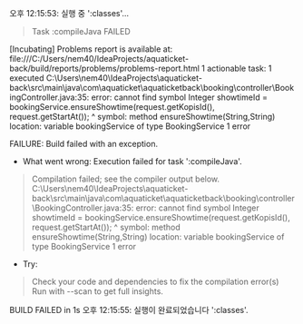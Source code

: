 오후 12:15:53: 실행 중 ':classes'…


> Task :compileJava FAILED

[Incubating] Problems report is available at: file:///C:/Users/nem40/IdeaProjects/aquaticket-back/build/reports/problems/problems-report.html
1 actionable task: 1 executed
C:\Users\nem40\IdeaProjects\aquaticket-back\src\main\java\com\aquaticket\aquaticketback\booking\controller\BookingController.java:35: error: cannot find symbol
        Integer showtimeId = bookingService.ensureShowtime(request.getKopisId(), request.getStartAt());
                                           ^
  symbol:   method ensureShowtime(String,String)
  location: variable bookingService of type BookingService
1 error

FAILURE: Build failed with an exception.

* What went wrong:
Execution failed for task ':compileJava'.
> Compilation failed; see the compiler output below.
  C:\Users\nem40\IdeaProjects\aquaticket-back\src\main\java\com\aquaticket\aquaticketback\booking\controller\BookingController.java:35: error: cannot find symbol
          Integer showtimeId = bookingService.ensureShowtime(request.getKopisId(), request.getStartAt());
                                             ^
    symbol:   method ensureShowtime(String,String)
    location: variable bookingService of type BookingService
  1 error

* Try:
> Check your code and dependencies to fix the compilation error(s)
> Run with --scan to get full insights.

BUILD FAILED in 1s
오후 12:15:55: 실행이 완료되었습니다 ':classes'.
